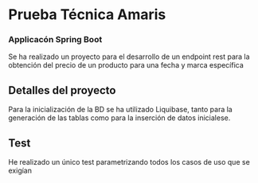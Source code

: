 # Prueba Técnica Amaris

### Applicacón Spring Boot
Se ha realizado un proyecto para el desarrollo de un endpoint rest para la obtención del precio de un producto para una fecha y marca específica

## Detalles del proyecto
Para la inicialización de la BD se ha utilizado Liquibase, tanto para la generación de las tablas como para la inserción de datos inicialese.

## Test
He realizado un único test parametrizando todos los casos de uso que se exigían